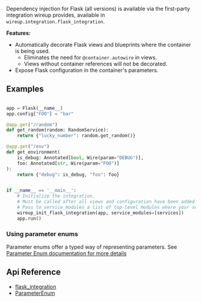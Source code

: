 Dependency injection for Flask (all versions) is available via the first-party integration wireup provides, available in
`wireup.integration.flask_integration`.

**Features:**

* Automatically decorate Flask views and blueprints where the container is being used.
    * Eliminates the need for `@container.autowire` in views.
    * Views without container references will not be decorated.
* Expose Flask configuration in the container's parameters.

## Examples

```python

app = Flask(__name__)
app.config["FOO"] = "bar"

@app.get("/random")
def get_random(random: RandomService):
    return {"lucky_number": random.get_random()}

@app.get("/env")
def get_environment(
    is_debug: Annotated[bool, Wire(param="DEBUG")], 
    foo: Annotated[str, Wire(param="FOO")]
):
    return {"debug": is_debug, "foo": foo}


if __name__ == '__main__':
    # Initialize the integration.
    # Must be called after all views and configuration have been added.
    # Pass to service_modules a list of top-level modules where your services reside.
    wireup_init_flask_integration(app, service_modules=[services])
    app.run()
```

### Using parameter enums

Parameter enums offer a typed way of representing parameters. 
See [Parameter Enum documentation for more details](parameters.md#parameter-enums)

## Api Reference

* [flask_integration](class/flask_integration.md)
* [ParameterEnum](class/parameter_enum.md)
